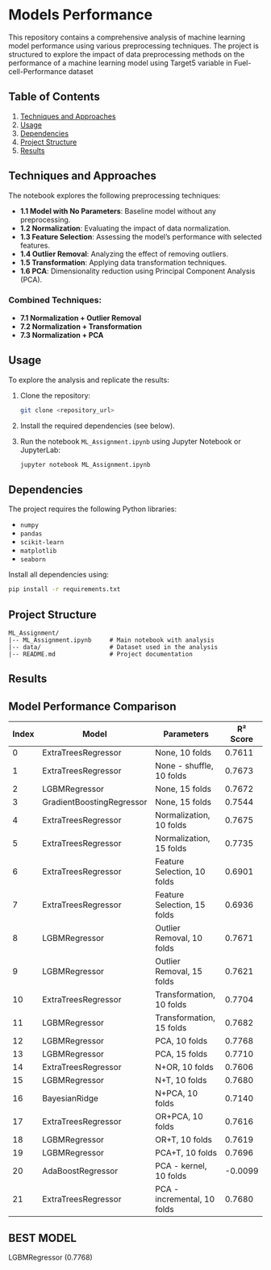 # Models Performance

This repository contains a comprehensive analysis of machine learning model performance using various preprocessing techniques. The project is structured to explore the impact of data preprocessing methods on the performance of a machine learning model using Target5 variable in Fuel-cell-Performance dataset

## Table of Contents
1. [Techniques and Approaches](#techniques-and-approaches)
2. [Usage](#usage)
3. [Dependencies](#dependencies)
4. [Project Structure](#project-structure)
5. [Results](#results)


## Techniques and Approaches
The notebook explores the following preprocessing techniques:

- **1.1 Model with No Parameters**: Baseline model without any preprocessing.
- **1.2 Normalization**: Evaluating the impact of data normalization.
- **1.3 Feature Selection**: Assessing the model’s performance with selected features.
- **1.4 Outlier Removal**: Analyzing the effect of removing outliers.
- **1.5 Transformation**: Applying data transformation techniques.
- **1.6 PCA**: Dimensionality reduction using Principal Component Analysis (PCA).

### Combined Techniques:
- **7.1 Normalization + Outlier Removal**
- **7.2 Normalization + Transformation**
- **7.3 Normalization + PCA**

## Usage
To explore the analysis and replicate the results:

1. Clone the repository:
   ```bash
   git clone <repository_url>
   ```

2. Install the required dependencies (see below).

3. Run the notebook `ML_Assignment.ipynb` using Jupyter Notebook or JupyterLab:
   ```bash
   jupyter notebook ML_Assignment.ipynb
   ```

## Dependencies
The project requires the following Python libraries:
- `numpy`
- `pandas`
- `scikit-learn`
- `matplotlib`
- `seaborn`

Install all dependencies using:
```bash
pip install -r requirements.txt
```

## Project Structure
```
ML_Assignment/
|-- ML_Assignment.ipynb     # Main notebook with analysis
|-- data/                   # Dataset used in the analysis
|-- README.md               # Project documentation
```

## Results
## Model Performance Comparison

| Index | Model                    | Parameters                   | R² Score   |
|-------|--------------------------|------------------------------|------------|
| 0     | ExtraTreesRegressor      | None, 10 folds              | 0.7611     |
| 1     | ExtraTreesRegressor      | None - shuffle, 10 folds    | 0.7673     |
| 2     | LGBMRegressor            | None, 15 folds              | 0.7672     |
| 3     | GradientBoostingRegressor| None, 15 folds              | 0.7544     |
| 4     | ExtraTreesRegressor      | Normalization, 10 folds     | 0.7675     |
| 5     | ExtraTreesRegressor      | Normalization, 15 folds     | 0.7735     |
| 6     | ExtraTreesRegressor      | Feature Selection, 10 folds | 0.6901     |
| 7     | ExtraTreesRegressor      | Feature Selection, 15 folds | 0.6936     |
| 8     | LGBMRegressor            | Outlier Removal, 10 folds   | 0.7671     |
| 9     | LGBMRegressor            | Outlier Removal, 15 folds   | 0.7621     |
| 10    | ExtraTreesRegressor      | Transformation, 10 folds    | 0.7704     |
| 11    | LGBMRegressor            | Transformation, 15 folds    | 0.7682     |
| 12    | LGBMRegressor            | PCA, 10 folds               | 0.7768     |
| 13    | LGBMRegressor            | PCA, 15 folds               | 0.7710     |
| 14    | ExtraTreesRegressor      | N+OR, 10 folds              | 0.7606     |
| 15    | LGBMRegressor            | N+T, 10 folds               | 0.7680     |
| 16    | BayesianRidge            | N+PCA, 10 folds             | 0.7140     |
| 17    | ExtraTreesRegressor      | OR+PCA, 10 folds            | 0.7616     |
| 18    | LGBMRegressor            | OR+T, 10 folds              | 0.7619     |
| 19    | LGBMRegressor            | PCA+T, 10 folds             | 0.7696     |
| 20    | AdaBoostRegressor        | PCA - kernel, 10 folds      | -0.0099    |
| 21    | ExtraTreesRegressor      | PCA - incremental, 10 folds | 0.7680     |

## BEST MODEL
LGBMRegressor (0.7768)


